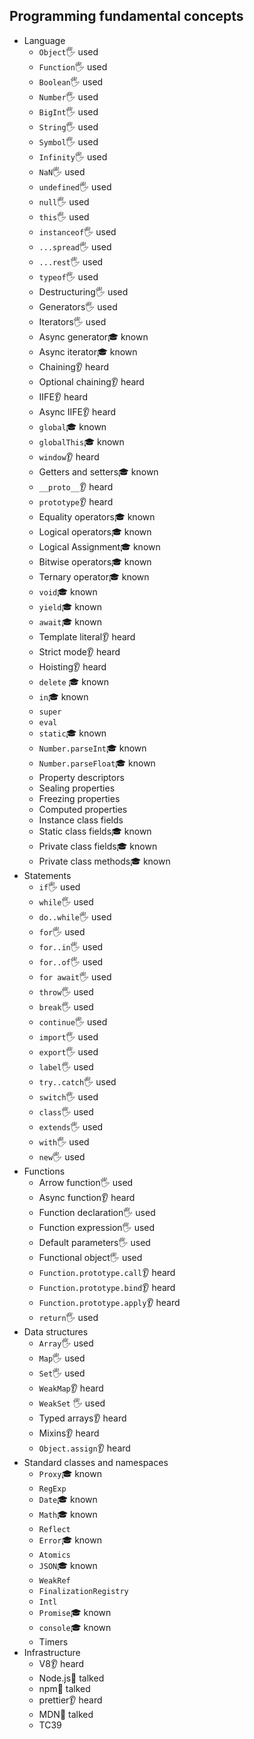 ## Programming fundamental concepts

- Language
  - `Object`🖐️ used
  - `Function`🖐️ used
  - `Boolean`🖐️ used
  - `Number`🖐️ used
  - `BigInt`🖐️ used
  - `String`🖐️ used
  - `Symbol`🖐️ used
  - `Infinity`🖐️ used
  - `NaN`🖐️ used
  - `undefined`🖐️ used
  - `null`🖐️ used
  - `this`🖐️ used
  - `instanceof`🖐️ used
  - `...spread`🖐️ used
  - `...rest`🖐️ used
  - `typeof`🖐️ used
  - Destructuring🖐️ used
  - Generators🖐️ used
  - Iterators🖐️ used
  - Async generator🎓 known
  - Async iterator🎓 known
  - Chaining👂 heard
  - Optional chaining👂 heard
  - IIFE👂 heard
  - Async IIFE👂 heard
  - `global`🎓 known
  - `globalThis`🎓 known
  - `window`👂 heard
  - Getters and setters🎓 known
  - `__proto__`👂 heard
  - `prototype`👂 heard
  - Equality operators🎓 known
  - Logical operators🎓 known
  - Logical Assignment🎓 known
  - Bitwise operators🎓 known
  - Ternary operator🎓 known
  - `void`🎓 known
  - `yield`🎓 known
  - `await`🎓 known
  - Template literal👂 heard
  - Strict mode👂 heard
  - Hoisting👂 heard
  - `delete` 🎓 known
  - `in`🎓 known
  - `super`
  - `eval`
  - `static`🎓 known
  - `Number.parseInt`🎓 known
  - `Number.parseFloat`🎓 known
  - Property descriptors
  - Sealing properties
  - Freezing properties
  - Computed properties
  - Instance class fields
  - Static class fields🎓 known
  - Private class fields🎓 known
  - Private class methods🎓 known
- Statements
  - `if`🖐️ used
  - `while`🖐️ used
  - `do..while`🖐️ used
  - `for`🖐️ used
  - `for..in`🖐️ used
  - `for..of`🖐️ used
  - `for await`🖐️ used
  - `throw`🖐️ used
  - `break`🖐️ used
  - `continue`🖐️ used
  - `import`🖐️ used
  - `export`🖐️ used
  - `label`🖐️ used
  - `try..catch`🖐️ used
  - `switch`🖐️ used
  - `class`🖐️ used
  - `extends`🖐️ used
  - `with`🖐️ used
  - `new`🖐️ used
- Functions
  - Arrow function🖐️ used
  - Async function👂 heard
  - Function declaration🖐️ used
  - Function expression🖐️ used
  - Default parameters🖐️ used
  - Functional object🖐️ used
  - `Function.prototype.call`👂 heard
  - `Function.prototype.bind`👂 heard
  - `Function.prototype.apply`👂 heard
  - `return`🖐️ used
- Data structures
  - `Array`🖐️ used
  - `Map`🖐️ used
  - `Set`🖐️ used
  - `WeakMap`👂 heard
  - `WeakSet` 🖐️ used
  - Typed arrays👂 heard
  - Mixins👂 heard
  - `Object.assign`👂 heard
- Standard classes and namespaces
  - `Proxy`🎓 known
  - `RegExp`
  - `Date`🎓 known
  - `Math`🎓 known
  - `Reflect`
  - `Error`🎓 known
  - `Atomics`
  - `JSON`🎓 known
  - `WeakRef`
  - `FinalizationRegistry`
  - `Intl`
  - `Promise`🎓 known
  - `console`🎓 known
  - Timers
- Infrastructure
  - V8👂 heard
  - Node.js📢 talked
  - npm📢 talked
  - prettier👂 heard
  - MDN📢 talked
  - TC39
